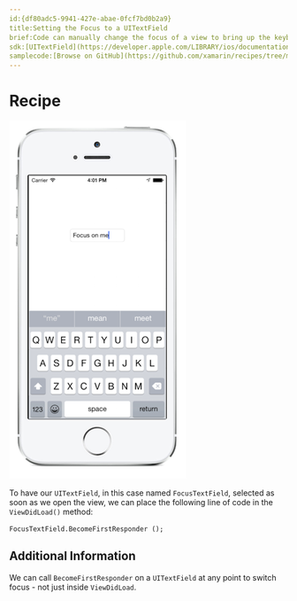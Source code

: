 ```yaml
---
id:{df80adc5-9941-427e-abae-0fcf7bd0b2a9}
title:Setting the Focus to a UITextField
brief:Code can manually change the focus of a view to bring up the keyboard for entry in a UITextField without tapping it.
sdk:[UITextField](https://developer.apple.com/LIBRARY/ios/documentation/UIKit/Reference/UITextField_Class/index.html)
samplecode:[Browse on GitHub](https://github.com/xamarin/recipes/tree/master/ios/standard_controls/text_field/set-uitextfield-focus)
---
```



# Recipe


![Focus Screen](Images/focusScreenShot.png)

To have our `UITextField`, in this case named `FocusTextField`, selected as soon as we open the view, we can place the following line of code in the `ViewDidLoad()` method:

```
FocusTextField.BecomeFirstResponder ();
```

Additional Information
----------------------

We can call `BecomeFirstResponder` on a `UITextField` at any point to switch focus - not just inside `ViewDidLoad`.